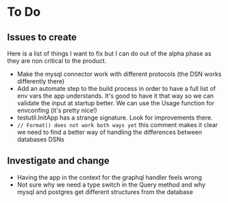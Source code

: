 # To Do

## Issues to create

Here is a list of things I want to fix but I can do out of the alpha phase as
they are non critical to the product.

- Make the mysql connector work with different protocols (the DSN works
  differently there)
- Add an automate step to the build process in order to have a full list of
  env vars the app understands. It's good to have it that way so we can
  validate the input at startup better. We can use the Usage function for
  envconfing (it's pretty nice!)
- testutil.InitApp has a strange signature. Look for improvements there.
- `// Format() does not work both ways yet` this comment makes it clear we
  need to find a better way of handling the differences between databases DSNs

## Investigate and change

- Having the app in the context for the graphql handler feels wrong
- Not sure why we need a type switch in the Query method and why mysql and
  postgres get different structures from the database
